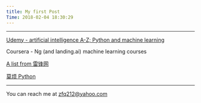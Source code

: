 ```yaml
---
title: My first Post
Time: 2018-02-04 18:30:29
---
```


---

[Udemy - artificial intelligence A-Z; Python and machine learning](https://www.udemy.com/home/my-courses/learning/)


Coursera - Ng (and landing.ai) machine learning courses


[A list from 雷锋网](https://www.leiphone.com/news/201801/pM48Ekleds2b6j5i.html)


[莫烦 Python](https://morvanzhou.github.io/)

---
You can reach me at zfq212@yahoo.com
